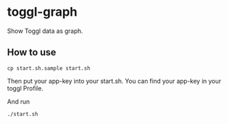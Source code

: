 toggl-graph
===========

Show Toggl data as graph.

## How to use

```
cp start.sh.sample start.sh
```

Then put your app-key into your start.sh. You can find your app-key in your toggl Profile.

And run

```
./start.sh
```
